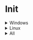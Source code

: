 <!-- markdownlint-disable MD033 -->
# Init

<details>
  <summary>Windows</summary>
  
## Choco

- [ ] install [chocolatey](https://chocolatey.org/install)

## Cmd as admin

```bash
choco feature enable -n allowGlobalConfirmation
choco install autoruns chocolateygui directx geforce-game-ready-driver git GoogleChrome launchyqt spotify steam vcredist-all vscode
```

## Chrome or other

- [ ] start sync
- [ ] settings > set as default browser
- [ ] login to github & edit this manual to add missing steps (so meta)

## Explorer

- [ ] pin explorer to task bar
- [ ] make downloads shortcut points to d:
- [ ] options > display : set typical stuff
- [ ] add quick access to portable apps folder
- [ ] copy `.ssh` keys
- [ ] copy `documents` saved games

## Cmd as admin again

- [ ] `D:\Apps\7zip\7zFM.exe` and setup file association for user & context menu
- [ ] `code C:\Windows\System32\drivers\etc\hosts` to customize hosts
- [ ] instead of nvm, put/check various node versions on `D:\Apps\node\12` for example & check the below PATH to use one of these
- [ ] set env variables with this but copy/paste to notepad to have CRLF & copy/paste into CMD after (thx m$) :

```batch
setx PATH "D:\Android\android-sdk\platform-tools;D:\Android\android-sdk\tools;D:\Android\android-sdk\tools\bin;D:\Apps\_global;D:\Apps\AdoptOpenJDK\jdk8u192-b12\bin;D:\Apps\Araxis;D:\Apps\Python38;D:\Apps\Python38\Scripts;C:\Program Files\Microsoft VS Code;D:\Apps\Picasa;D:\Apps\Spread.32.Free.Excel.Lite;D:\Apps\VLC;D:\Apps\Mkvtoolnix;D:\Apps\node\12"
setx ANDROID_HOME "D:\Android\android-sdk"
setx JAVA_HOME "D:\Apps\AdoptOpenJDK\jdk8u192-b12"
```

## Misc

- [ ] start `Apps/Clavier.Plus.Plus` and activate it on startup
- [ ] start Launchy from start menu, set the Ctrl+Shift+K keystroke from clavier++
- [ ] press Win+R , type `shell:startup`, hit Enter, go up one level & drag Launchy shortcut to Startup folder to make it start with windows
- [ ] start `Steam` from start menu and add game libraries in `download options > steam library`, update the default one
- [ ] use autoruns to remove useless things at startup

## Windows

- [ ] activate windows
- [ ] enable windows night luminosity mode
- [ ] enable windows dark mode
- [ ] change machine name
- [ ] use power mode in energy settings
- [ ] open advanced power settings to prevent hibernation exit via shitty timers
- [ ] open device manager, open settings of ethernet network card, disable ability to exit from hibernation
- [ ] remove more shit with [O&O ShutUp10](https://www.oo-software.com/en/shutup10)
- [ ] restart

## Git bash

- [ ] options : Looks -> dracula theme, Text -> font size to 11, Mouse -> right btn paste, Window 120 x 30

```bash
echo -e '#!/bin/bash\n\neval "$(ssh-agent -s)"\nssh-add ~/.ssh/id_rsa_gh' > ~/.bashrc
bash
cd && mkdir Projects && cd Projects
mkdir github && cd github
git clone git@github.com:Shuunen/snippets.git
cd snippets/configs/files/
cp .bashrc ~
cp .gitconfig ~
cp .gitignore ~
cp repo-checker.config.js ~
cp vscode-settings.json ~/AppData/Roaming/Code/User/settings.json
cp vscode-keybindings.json ~/AppData/Roaming/Code/User/keybindings.json
cp launchy.ini ~/AppData/Roaming/Launchy/launchy.ini
mkdir -p ~/AppData/Roaming/Greenshot && cp Greenshot.ini ~/AppData/Roaming/Greenshot/Greenshot.ini
mkdir -p ~/AppData/Roaming/HandBrake && cp handbrake-presets.json ~/AppData/Roaming/HandBrake/presets.json
cd ..
./bin/backup.js
code ..
```

### Android development environnement

Thanks to preinstalled android env, only these steps are required :

- [ ] install nativescript `npm install -g nativescript` && check all with `tns doctor`
- [ ] open cmd & `"%ANDROID_HOME%/extras/intel/Hardware_Accelerated_Execution_Manager/intelhaxm-android.exe"`
- [ ] then `"%ANDROID_HOME%/extras/intel/Hardware_Accelerated_Execution_Manager/haxm_check.exe"` should gives two yes
- [ ] `avdmanager create avd -n avd_28_xl -k "system-images;android-28;google_apis;x86_64" -d pixel_xl` && `%ANDROID_HOME%/emulator/emulator -avd avd_28_xl` you should see the avd starting

</details>

<details>
  <summary>Linux</summary>

```bash
echo -e "alias ..='cd ..' \n alias install='sudo apt install' \n alias mkdir='mkdir -pv' \n alias whatsmyip='curl http://ipecho.net/plain; echo' \n alias psg='ps aux | grep -v grep | grep -i -e VSZ -e' \n echo '' \n screenfetch \n echo ' Welcome ${USER} ^^' \n echo ''" > ~/.bash_aliases # make sure bash_aliases is sourced in ~/.bashrc
source ~/.bash_aliases
sudo snap install node --classic --channel=14 # channel is the major version
npm config set package-lock false # malicious laugth :p
sudo apt install git aria2 nano curl snapd screenfetch # vvv below is for desktop only vvv
sudo apt install vlc pinta gparted meld xsel shotwell qbittorrent 
sudo snap install --classic code
sudo apt autoremove -y
echo -e "optional : you can manually run 'sudo apt install ttf-mscorefonts-installer' & 'sudo fc-cache -f -v' to get win fonts & clear font cache"
mkdir ~/Projects/github
cd ~/Projects/github
git clone git@github.com:Shuunen/snippets.git
cd snippets/configs/files/
cp .gitconfig ~
```

</details>

<details>
  <summary>All</summary>

```bash
cd ~/Projects/github
git clone git@github.com:Shuunen/contacto.git
git clone git@github.com:Shuunen/crystal-plan.git
git clone git@github.com:Shuunen/flood-it.git
git clone git@github.com:Shuunen/folio.git
git clone git@github.com:Shuunen/goals.git
git clone git@github.com:Shuunen/recipes.git
git clone git@github.com:Shuunen/regex-converter.git
git clone git@github.com:Shuunen/repo-checker.git
git clone git@github.com:Shuunen/shuutils.git
git clone git@github.com:Shuunen/stack.git
git clone git@github.com:Shuunen/stuff-finder.git
git clone git@github.com:Shuunen/td-express.git
git clone git@github.com:Shuunen/user-scripts.git
git clone git@github.com:Shuunen/vue-image-compare.git
git clone git@github.com:Shuunen/what-now.git
code snippets
```

- [ ] install my recommended extensions
- [ ] Do Geekbench, Cinebench, UserBenchmark
- [ ] [pimp with a 2k wallpaper](https://www.google.com/search?q=wallpaper+2k)

</details>
